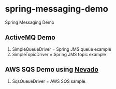 spring-messaging-demo
=====================

Spring Messaging Demo

ActiveMQ Demo
-------------

1. SimpleQueueDriver = Spring JMS queue example
2. SimpleTopicDriver = Spring JMS topic example

AWS SQS Demo using  <a href="http://nevado.skyscreamer.org">Nevado</a>
-----------------------------------------------------------------------

1. SqsQueueDriver = AWS SQS sample.